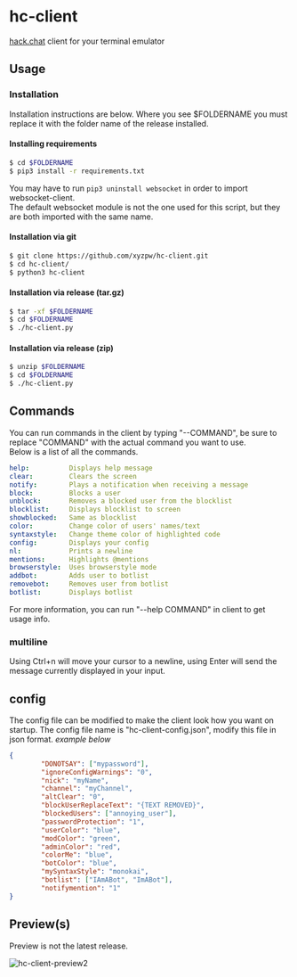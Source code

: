 # hc-client
[hack.chat](https://hack.chat/) client for your terminal emulator

## Usage

### Installation

Installation instructions are below. Where you see $FOLDERNAME you must replace it with the folder name of the release installed.

#### Installing requirements
```bash
$ cd $FOLDERNAME
$ pip3 install -r requirements.txt
```
You may have to run `pip3 uninstall websocket` in order to import websocket-client. <br>
The default websocket module is not the one used for this script, but they are both imported with the same name.
#### Installation via git
```bash
$ git clone https://github.com/xyzpw/hc-client.git
$ cd hc-client/
$ python3 hc-client
```

#### Installation via release (tar.gz)
```bash
$ tar -xf $FOLDERNAME
$ cd $FOLDERNAME
$ ./hc-client.py
```

#### Installation via release (zip)
```bash
$ unzip $FOLDERNAME
$ cd $FOLDERNAME
$ ./hc-client.py
```

## Commands
You can run commands in the client by typing "--COMMAND", be sure to replace "COMMAND" with the actual command you want to use. <br>
Below is a list of all the commands.
```yml
help:          Displays help message
clear:         Clears the screen
notify:        Plays a notification when receiving a message
block:         Blocks a user
unblock:       Removes a blocked user from the blocklist
blocklist:     Displays blocklist to screen
showblocked:   Same as blocklist
color:         Change color of users' names/text
syntaxstyle:   Change theme color of highlighted code
config:        Displays your config
nl:            Prints a newline
mentions:      Highlights @mentions
browserstyle:  Uses browserstyle mode
addbot:        Adds user to botlist
removebot:     Removes user from botlist
botlist:       Displays botlist
```

For more information, you can run "--help COMMAND" in client to get usage info.

### multiline

Using Ctrl+n will move your cursor to a newline, using Enter will send the message currently displayed in your input.

## config
The config file can be modified to make the client look how you want on startup.
The config file name is "hc-client-config.json", modify this file in json format. *example below*
```json
{
        "DONOTSAY": ["mypassword"],
        "ignoreConfigWarnings": "0",
        "nick": "myName",
        "channel": "myChannel",
        "altClear": "0",
        "blockUserReplaceText": "{TEXT REMOVED}",
        "blockedUsers": ["annoying_user"],
        "passwordProtection": "1",
        "userColor": "blue",
        "modColor": "green",
        "adminColor": "red",
        "colorMe": "blue",
        "botColor": "blue",
        "mySyntaxStyle": "monokai",
        "botlist": ["IAmABot", "ImABot"],
        "notifymention": "1"
}
```

## Preview(s)

Preview is not the latest release.<br>

![hc-client-preview2](https://github.com/xyzpw/hc-client/assets/76017734/99213423-f2e3-44b3-9833-f2df0db388cd)
